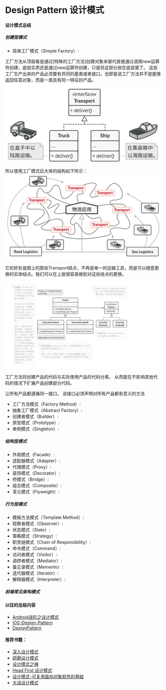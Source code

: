 # Design Pattern 设计模式

#### 设计模式总结

##### 创建型模式

- 简单工厂模式（Simple Factory）:

工厂方法从顶层看是通过[特殊的工厂方法]创建对象来替代直接通过调用new运算符创建，底层实质还是通过new运算符创建，只是将这部分放在底层罢了。
这些工厂生产出来的产品必须要有共同的基类或者接口。也即是说工厂方法并不是能够返回任意对象，而是一类具有同一特征的产品。
![](./images/factory-pattern_01.png)

所以使用工厂模式后大体的结构如下所示：
![](./images/factory-pattern_02.png)

它的好处是图上的那些Transport结点，不再是单一的运输工具，而是可以随意更换的实体结点。我们可以在上层很容易做到对这些结点的更换。

![](./images/factory_struct_03.png)

工厂方法将创建产品的代码与实际使用产品的代码分离， 从而能在不影响其他代码的情况下扩展产品创建部分代码。

让所有产品都遵循同一接口。 该接口必须声明对所有产品都有意义的方法


- 工厂方法模式（Factory Method）:
- 抽象工厂模式（Abstract Factory）:
- 创建者模式（Builder）:
- 原型模式（Prototype）:
- 单例模式（Singleton）:

##### 结构型模式

- 外观模式（Facade）:
- 适配器模式（Adapter）:
- 代理模式（Proxy）:
- 装饰模式（Decorator）:
- 桥模式（Bridge）:
- 组合模式（Composite）:
- 享元模式（Flyweight）:

##### 行为型模式

- 模板方法模式（Template Method）:
- 观察者模式（Observer）:
- 状态模式（State）:
- 策略模式（Strategy）:
- 职责链模式（Chain of Responsibility）:
- 命令模式（Command）:
- 访问者模式（Visitor）:
- 调停者模式（Mediator）:
- 备忘录模式（Memento）:
- 迭代器模式（Iterator）:
- 解释器模式（Interpreter）:

##### 前端常见架构模式

#### 以往的总结内容

- [Android进阶之设计模式](http://tbfungeek.github.io/tags/Android-%E8%AE%BE%E8%AE%A1%E6%A8%A1%E5%BC%8F/)
- [iOS-Design-Pattern](https://github.com/tbfungeek/iOS-Design-Pattern)
- [DesignPattern](https://github.com/tbfungeek/DesignPattern)

#### 推荐书籍：
- [深入设计模式](https://refactoringguru.cn/design-patterns/book)
- [研磨设计模式](https://book.douban.com/subject/5343318/)
- [设计模式之禅](https://book.douban.com/subject/25843319/)
- [Head First 设计模式](https://book.douban.com/subject/2243615/)
- [设计模式-可复用面向对象软件的基础](https://book.douban.com/subject/1052241/)
- [大话设计模式](https://book.douban.com/subject/2334288/)
